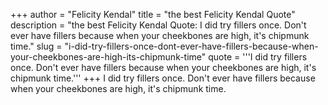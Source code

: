 +++
author = "Felicity Kendal"
title = "the best Felicity Kendal Quote"
description = "the best Felicity Kendal Quote: I did try fillers once. Don't ever have fillers because when your cheekbones are high, it's chipmunk time."
slug = "i-did-try-fillers-once-dont-ever-have-fillers-because-when-your-cheekbones-are-high-its-chipmunk-time"
quote = '''I did try fillers once. Don't ever have fillers because when your cheekbones are high, it's chipmunk time.'''
+++
I did try fillers once. Don't ever have fillers because when your cheekbones are high, it's chipmunk time.
